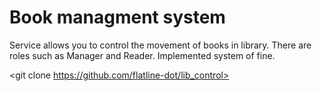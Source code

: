 # Book managment system
Service allows you to control the movement of books in library. There are roles such as Manager and Reader. Implemented system of fine.

  <git clone https://github.com/flatline-dot/lib_control>
